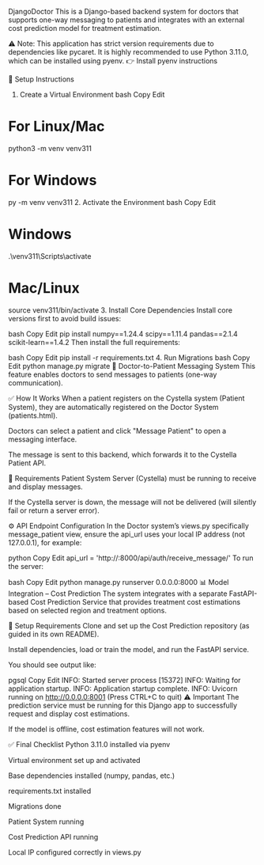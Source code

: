 DjangoDoctor
This is a Django-based backend system for doctors that supports one-way messaging to patients and integrates with an external cost prediction model for treatment estimation.

⚠️ Note: This application has strict version requirements due to dependencies like pycaret. It is highly recommended to use Python 3.11.0, which can be installed using pyenv.
👉 Install pyenv instructions

🚀 Setup Instructions
1. Create a Virtual Environment
bash
Copy
Edit
# For Linux/Mac
python3 -m venv venv311

# For Windows
py -m venv venv311
2. Activate the Environment
bash
Copy
Edit
# Windows
.\venv311\Scripts\activate

# Mac/Linux
source venv311/bin/activate
3. Install Core Dependencies
Install core versions first to avoid build issues:

bash
Copy
Edit
pip install numpy==1.24.4 scipy==1.11.4 pandas==2.1.4 scikit-learn==1.4.2
Then install the full requirements:

bash
Copy
Edit
pip install -r requirements.txt
4. Run Migrations
bash
Copy
Edit
python manage.py migrate
💬 Doctor-to-Patient Messaging System
This feature enables doctors to send messages to patients (one-way communication).

✅ How It Works
When a patient registers on the Cystella system (Patient System), they are automatically registered on the Doctor System (patients.html).

Doctors can select a patient and click "Message Patient" to open a messaging interface.

The message is sent to this backend, which forwards it to the Cystella Patient API.

📡 Requirements
Patient System Server (Cystella) must be running to receive and display messages.

If the Cystella server is down, the message will not be delivered (will silently fail or return a server error).

⚙️ API Endpoint Configuration
In the Doctor system’s views.py specifically message_patient view, ensure the api_url uses your local IP address (not 127.0.0.1), for example:

python
Copy
Edit
api_url = 'http://<your-local-ip>:8000/api/auth/receive_message/'
To run the server:

bash
Copy
Edit
python manage.py runserver 0.0.0.0:8000
📊 Model Integration – Cost Prediction
The system integrates with a separate FastAPI-based Cost Prediction Service that provides treatment cost estimations based on selected region and treatment options.

🔗 Setup Requirements
Clone and set up the Cost Prediction repository (as guided in its own README).

Install dependencies, load or train the model, and run the FastAPI service.

You should see output like:

pgsql
Copy
Edit
INFO:     Started server process [15372]
INFO:     Waiting for application startup.
INFO:     Application startup complete.
INFO:     Uvicorn running on http://0.0.0.0:8001 (Press CTRL+C to quit)
⚠️ Important
The prediction service must be running for this Django app to successfully request and display cost estimations.

If the model is offline, cost estimation features will not work.

✅ Final Checklist
 Python 3.11.0 installed via pyenv

 Virtual environment set up and activated

 Base dependencies installed (numpy, pandas, etc.)

 requirements.txt installed

 Migrations done

 Patient System running

 Cost Prediction API running

 Local IP configured correctly in views.py
